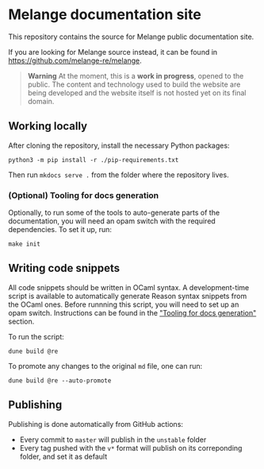 # Melange documentation site

This repository contains the source for Melange public documentation site.

If you are looking for Melange source instead, it can be found in
https://github.com/melange-re/melange.

> **Warning** At the moment, this is a **work in progress**, opened to the
> public. The content and technology used to build the website are being
> developed and the website itself is not hosted yet on its final domain.

## Working locally

After cloning the repository, install the necessary Python packages:

```
python3 -m pip install -r ./pip-requirements.txt
```

Then run `mkdocs serve .` from the folder where the repository lives.

### (Optional) Tooling for docs generation

Optionally, to run some of the tools to auto-generate parts of the
documentation, you will need an opam switch with the required dependencies. To
set it up, run:

```
make init
```

## Writing code snippets

All code snippets should be written in OCaml syntax. A development-time script
is available to automatically generate Reason syntax snippets from the OCaml
ones. Before runnning this script, you will need to set up an opam switch.
Instructions can be found in the ["Tooling for docs
generation"](#optional-tooling-for-docs-generation) section.

To run the script:

```
dune build @re
```

To promote any changes to the original `md` file, one can run:

```
dune build @re --auto-promote
```

## Publishing

Publishing is done automatically from GitHub actions:
- Every commit to `master` will publish in the `unstable` folder
- Every tag pushed with the `v*` format will publish on its correponding folder,
  and set it as default
